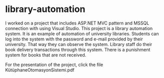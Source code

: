 # library-automation
 I worked on a project that includes ASP.NET MVC pattern and MSSQL connection with using Visual Studio.
This project is a library automation system. It is an example of automation of university libraries. Students
can log into the system with the password and e-mail provided by their university. That way they can
observe the system. Library staff do their book delivery transactions through this system. There is a
punishment system for books that are not received.

 For the presentation of the project, click the file KütüphaneOtomasyonSistemi.pdf
